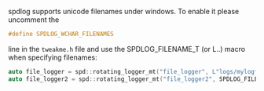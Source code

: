 spdlog supports unicode filenames under windows. 
To enable it please uncomment the 
```c++
#define SPDLOG_WCHAR_FILENAMES
```
line in the ```tweakme.h``` file and use the SPDLOG_FILENAME_T (or L..) macro when specifying filenames:

```c++
auto file_logger = spd::rotating_logger_mt("file_logger", L"logs/mylogfile", 1048576 * 5, 3);
auto file_logger2 = spd::rotating_logger_mt("file_logger2", SPDLOG_FILENAME_T("logs/mylogfile2"), 1048576 * 5, 3);
```